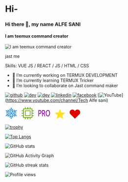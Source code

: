 # Hi-
### Hi there 👋, my name  ALFE SANI
#### I am teemux command  creator
![I am teemux command  creator](https://arturssmirnovs.github.io/github-profile-readme-generator/images/banner.png)

jast me

Skills: VUE JS / REACT / JS / HTML / CSS

- 🔭 I’m currently working on TERMUX DEVELOPMENT  
- 🌱 I’m currently learning TERMUX Tricker 
- 👯 I’m looking to collaborate on Jast command maker 


[<img src='https://cdn.jsdelivr.net/npm/simple-icons@3.0.1/icons/github.svg' alt='github' height='40'>](https://github.com/https://github.com/ALFU-SANI/FTCHACKER-X.git)  [<img src='https://cdn.jsdelivr.net/npm/simple-icons@3.0.1/icons/dev-dot-to.svg' alt='dev' height='40'>](https://dev.to/https://github.com/ALFU-SANI/FTCHACKER-X.git)  [<img src='https://cdn.jsdelivr.net/npm/simple-icons@3.0.1/icons/hashnode.svg' alt='dev' height='40'>](https://github.com/ALFU-SANI/FTCHACKER-X.git)  [<img src='https://cdn.jsdelivr.net/npm/simple-icons@3.0.1/icons/linkedin.svg' alt='linkedin' height='40'>](https://www.linkedin.com/in/https://github.com/ALFU-SANI/FTCHACKER-X.git/)  [<img src='https://cdn.jsdelivr.net/npm/simple-icons@3.0.1/icons/facebook.svg' alt='facebook' height='40'>](https://www.facebook.com/https://www.facebook.com/Pranto.AHmeD.007)  [<img src='https://cdn.jsdelivr.net/npm/simple-icons@3.0.1/icons/youtube.svg' alt='YouTube' height='40'>](https://www.youtube.com/channel/Tech Alfe sani)  

<a href='https://archiveprogram.github.com/'><img src='https://raw.githubusercontent.com/acervenky/animated-github-badges/master/assets/acbadge.gif' width='40' height='40'></a> <a href='https://docs.github.com/en/developers'><img src='https://raw.githubusercontent.com/acervenky/animated-github-badges/master/assets/devbadge.gif' width='40' height='40'></a> <a href='https://github.com/pricing'><img src='https://raw.githubusercontent.com/acervenky/animated-github-badges/master/assets/pro.gif' width='40' height='40'></a> <a href='https://stars.github.com/'><img src='https://raw.githubusercontent.com/acervenky/animated-github-badges/master/assets/starbadge.gif' width='35' height='35'></a> <a href='https://docs.github.com/en/github/supporting-the-open-source-community-with-github-sponsors'><img src='https://raw.githubusercontent.com/acervenky/animated-github-badges/master/assets/sponsorbadge.gif' width='35' height='35'></a> 

[![trophy](https://github-profile-trophy.vercel.app/?username=https://github.com/ALFU-SANI/FTCHACKER-X.git)](https://github.com/ryo-ma/github-profile-trophy)

[![Top Langs](https://github-readme-stats.vercel.app/api/top-langs/?username=https://github.com/ALFU-SANI/FTCHACKER-X.git)](https://github.com/anuraghazra/github-readme-stats)

![GitHub stats](https://github-readme-stats.vercel.app/api?username=https://github.com/ALFU-SANI/FTCHACKER-X.git&show_icons=true&count_private=true)  

![GitHub Activity Graph](https://activity-graph.herokuapp.com/graph?username=https://github.com/ALFU-SANI/FTCHACKER-X.git)  

![GitHub streak stats](https://github-readme-streak-stats.herokuapp.com/?user=https://github.com/ALFU-SANI/FTCHACKER-X.git)  

![Profile views](https://gpvc.arturio.dev/https://github.com/ALFU-SANI/FTCHACKER-X.git)  
